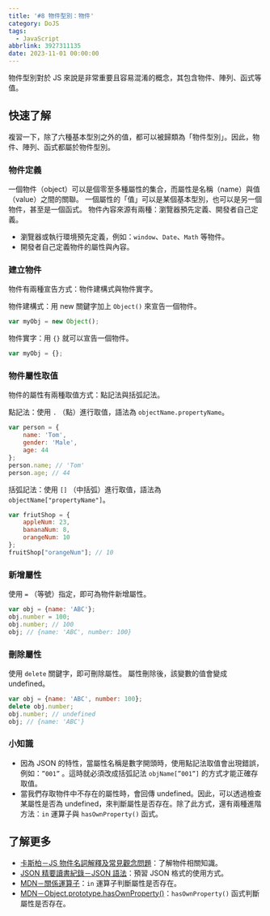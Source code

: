 ```yaml
---
title: '#8 物件型別：物件'
category: DoJS
tags:
  - JavaScript
abbrlink: 3927311135
date: 2023-11-01 00:00:00
---
```

物件型別對於 JS 來說是非常重要且容易混淆的概念，其包含物件、陣列、函式等值。
<!--more-->
## 快速了解
複習一下，除了六種基本型別之外的值，都可以被歸類為「物件型別」。因此，物件、陣列、函式都屬於物件型別。
### 物件定義
一個物件（object）可以是個零至多種屬性的集合，而屬性是名稱（name）與值（value）之間的關聯。
一個屬性的「值」可以是某個基本型別，也可以是另一個物件，甚至是一個函式。
物件內容來源有兩種：瀏覽器預先定義、開發者自己定義。
- 瀏覽器或執行環境預先定義，例如：`window`、`Date`、`Math` 等物件。
- 開發者自己定義物件的屬性與內容。
### 建立物件
物件有兩種宣告方式：物件建構式與物件實字。

物件建構式：用 new 關鍵字加上 `Object()` 來宣告一個物件。
```jsx
var myObj = new Object();
```
物件實字：用 `{}` 就可以宣告一個物件。
```jsx
var myObj = {};
```
### 物件屬性取值
物件的屬性有兩種取值方式：點記法與括弧記法。

點記法：使用 `.` （點）進行取值，語法為 `objectName.propertyName`。
```jsx
var person = {
	name: 'Tom',
	gender: 'Male',
	age: 44
};
person.name; // 'Tom'
person.age; // 44
```
括弧記法：使用 `[]` （中括弧）進行取值，語法為 `objectName["propertyName"]`。
```jsx
var friutShop = {
	appleNum: 23,
	bananaNum: 8,
	orangeNum: 10
};
fruitShop["orangeNum"]; // 10
```
### 新增屬性
使用 `=` （等號）指定，即可為物件新增屬性。
```jsx
var obj = {name: 'ABC'};
obj.number = 100;
obj.number; // 100
obj; // {name: 'ABC', number: 100}
```
### 刪除屬性
使用 `delete` 關鍵字，即可刪除屬性。
屬性刪除後，該變數的值會變成 undefined。
```jsx
var obj = {name: 'ABC', number: 100};
delete obj.number;
obj.number; // undefined
obj; // {name: 'ABC'}
```
### 小知識
- 因為 JSON 的特性，當屬性名稱是數字開頭時，使用點記法取值會出現錯誤，例如：`”001”` 。這時就必須改成括弧記法 `objName[”001”]` 的方式才能正確存取值。
- 當我們存取物件中不存在的屬性時，會回傳 undefined。因此，可以透過檢查某屬性是否為 undefined，來判斷屬性是否存在。除了此方式，還有兩種進階方法：`in` 運算子與 `hasOwnProperty()` 函式。
## 了解更多
- [卡斯柏－JS 物件名詞解釋及常見觀念問題](https://www.casper.tw/development/2020/09/21/js-object/)：了解物件相關知識。
- [JSON 精要讀書紀錄－JSON 語法](https://miniaspreading.github.io/guide-to-json/2-json-syntax.html)：預習 JSON 格式的使用方式。
- [MDN－關係運算子](https://developer.mozilla.org/zh-TW/docs/Web/JavaScript/Guide/Expressions_and_operators#%E9%97%9C%E4%BF%82%E9%81%8B%E7%AE%97%E5%AD%90)：`in` 運算子判斷屬性是否存在。
- [MDN－Object.prototype.hasOwnProperty()](https://developer.mozilla.org/zh-TW/docs/Web/JavaScript/Reference/Global_Objects/Object/hasOwnProperty)：`hasOwnProperty()` 函式判斷屬性是否存在。